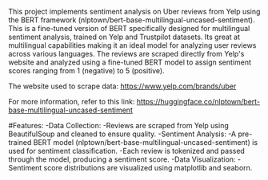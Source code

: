 This project implements sentiment analysis on Uber reviews from Yelp using the BERT framework (nlptown/bert-base-multilingual-uncased-sentiment). This is a fine-tuned version of BERT specifically designed for multilingual sentiment analysis, trained on Yelp and Trustpilot datasets. Its great at multilingual capabilities making it an ideal model for analyzing user reviews across various languages. The reviews are scraped directly from Yelp's website and analyzed using a fine-tuned BERT model to assign sentiment scores ranging from 1 (negative) to 5 (positive).

The website used to scrape data: https://www.yelp.com/brands/uber

For more information, refer to this link: https://huggingface.co/nlptown/bert-base-multilingual-uncased-sentiment

#Features:
    -Data Collection:
        -Reviews are scraped from Yelp using BeautifulSoup and cleaned to ensure quality.
    -Sentiment Analysis:
        -A pre-trained BERT model (nlptown/bert-base-multilingual-uncased-sentiment) is used for sentiment classification.
        -Each review is tokenized and passed through the model, producing a sentiment score.
    -Data Visualization:
        -Sentiment score distributions are visualized using matplotlib and seaborn.

